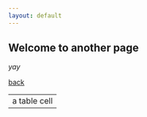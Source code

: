 ```yaml
---
layout: default
---
```


## Welcome to another page

_yay_

[back](./)

<table>
  <tr>
    <td> a table cell</td>
  </tr>
</table>
  
